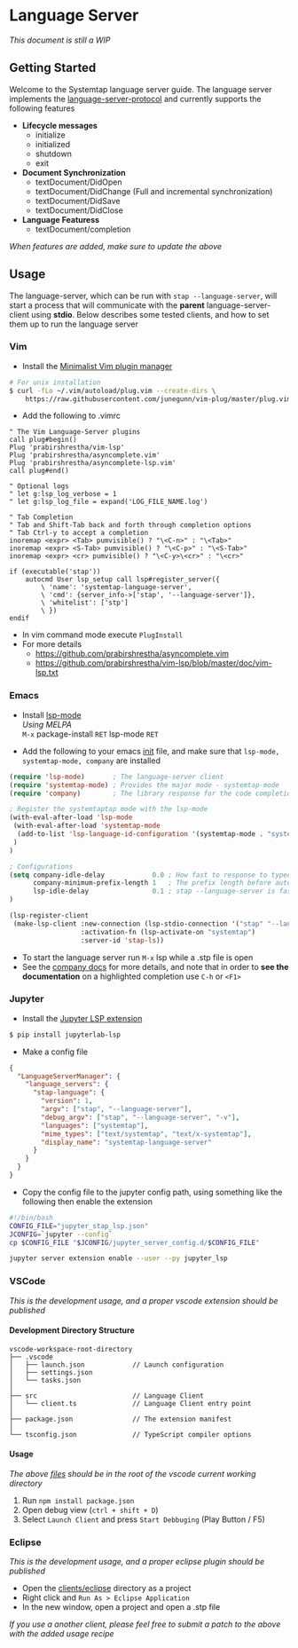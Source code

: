 # Language Server
*This document is still a WIP*

## Getting Started
Welcome to the Systemtap language server guide. The language server implements the [language-server-protocol](https://microsoft.github.io/language-server-protocol/specifications/lsp/3.17/specification/) and currently supports the following features
* **Lifecycle messages**
  * initialize
  * initialized
  * shutdown
  * exit 
* **Document Synchronization**
  * textDocument/DidOpen
  * textDocument/DidChange (Full and incremental synchronization)
  * textDocument/DidSave
  * textDocument/DidClose
* **Language Featuress**
  * textDocument/completion

*When features are added, make sure to update the above*

## Usage
The language-server, which can be run with `stap --language-server`, will start a process that will communicate 
with the **parent** language-server-client using **stdio**. Below describes some tested clients, and how to set them up to run the language server

### Vim
- Install the [Minimalist Vim plugin manager](https://github.com/junegunn/vim-plug)
```bash
# For unix installation
$ curl -fLo ~/.vim/autoload/plug.vim --create-dirs \
    https://raw.githubusercontent.com/junegunn/vim-plug/master/plug.vim
```
- Add the following to .vimrc
```vim
" The Vim Language-Server plugins
call plug#begin()
Plug 'prabirshrestha/vim-lsp'
Plug 'prabirshrestha/asyncomplete.vim'
Plug 'prabirshrestha/asyncomplete-lsp.vim'
call plug#end()

" Optional logs
" let g:lsp_log_verbose = 1
" let g:lsp_log_file = expand('LOG_FILE_NAME.log')

" Tab Completion
" Tab and Shift-Tab back and forth through completion options
" Tab Ctrl-y to accept a completion
inoremap <expr> <Tab> pumvisible() ? "\<C-n>" : "\<Tab>"
inoremap <expr> <S-Tab> pumvisible() ? "\<C-p>" : "\<S-Tab>"
inoremap <expr> <cr> pumvisible() ? "\<C-y>\<cr>" : "\<cr>"

if (executable('stap'))
    autocmd User lsp_setup call lsp#register_server({
        \ 'name': 'systemtap-language-server',
        \ 'cmd': {server_info->['stap', '--language-server']},
        \ 'whitelist': ['stp']
        \ })
endif
```
- In vim command mode execute `PlugInstall`
- For more details
    - https://github.com/prabirshrestha/asyncomplete.vim
    - https://github.com/prabirshrestha/vim-lsp/blob/master/doc/vim-lsp.txt

### Emacs
* Install [lsp-mode](https://emacs-lsp.github.io/lsp-mode/page/installation/)  
*Using MELPA*  
`M-x` package-install `RET` lsp-mode `RET`
<!-- * Install: https://company-mode.github.io/ (for completion) DO I NEED THIS -->
* Add the following to your emacs [init](https://www.gnu.org/software/emacs/manual/html_node/emacs/Init-File.html) file, and make sure that `lsp-mode, systemtap-mode, company` are installed 
```lisp
(require 'lsp-mode)       ; The language-server client
(require 'systemtap-mode) ; Provides the major mode - systemtap-mode
(require 'company)        ; The library response for the code completion frontend

; Register the systemtaptap mode with the lsp-mode
(with-eval-after-load 'lsp-mode
 (with-eval-after-load 'systemtap-mode
  (add-to-list 'lsp-language-id-configuration '(systemtap-mode . "systemtap"))
 )
)

; Configurations
(setq company-idle-delay            0.0 ; How fast to response to typed input
      company-minimum-prefix-length 1   ; The prefix length before auto completing
      lsp-idle-delay                0.1 ; stap --language-server is fast
)

(lsp-register-client
 (make-lsp-client :new-connection (lsp-stdio-connection '("stap" "--language-server"))
                  :activation-fn (lsp-activate-on "systemtap")
                  :server-id 'stap-ls))
```
* To start the language server run `M-x` lsp while a .stp file is open
* See the [company docs](https://company-mode.github.io/manual/Getting-Started.html) for more details, and note that in order to **see the documentation** on a highlighted completion use `C-h` or `<F1>`

### Jupyter
* Install the [Jupyter LSP extension](https://github.com/jupyter-lsp/jupyterlab-lsp)
```bash
$ pip install jupyterlab-lsp
```

* Make a config file
```json
{
  "LanguageServerManager": {
    "language_servers": {
      "stap-language": {
        "version": 1,
        "argv": ["stap", "--language-server"],
        "debug_argv": ["stap", "--language-server", "-v"],
        "languages": ["systemtap"],
        "mime_types": ["text/systemtap", "text/x-systemtap"],
        "display_name": "systemtap-language-server"
      }
    }
  }
}
```
* Copy the config file to the jupyter config path, using something like the following
then enable the extension
```bash
#!/bin/bash
CONFIG_FILE="jupyter_stap_lsp.json"
JCONFIG=`jupyter --config`
cp $CONFIG_FILE "$JCONFIG/jupyter_server_config.d/$CONFIG_FILE"

jupyter server extension enable --user --py jupyter_lsp
```

### VSCode
*This is the development usage, and a proper vscode extension should be published*

#### Development Directory Structure
```
vscode-workspace-root-directory
├── .vscode
│   ├── launch.json            // Launch configuration
│   ├── settings.json
│   └── tasks.json
│
├── src                        // Language Client
│   └── client.ts              // Language Client entry point
│
├── package.json               // The extension manifest
│
└── tsconfig.json              // TypeScript compiler options
```

#### Usage
*The above [files](./clients/vscode/) should be in the root of the vscode current working directory*
1. Run `npm install package.json`  
2. Open debug view (`ctrl + shift + D`)
3. Select `Launch Client` and press `Start Debbuging` (Play Button / F5)

### Eclipse
*This is the development usage, and a proper eclipse plugin should be published*

* Open the [clients/eclipse](./clients/eclipse/) directory as a project
* Right click and `Run As > Eclipse Application`
* In the new window, open a project and open a .stp file


*If you use a another client, please feel free to submit a patch to the above with the added usage recipe*